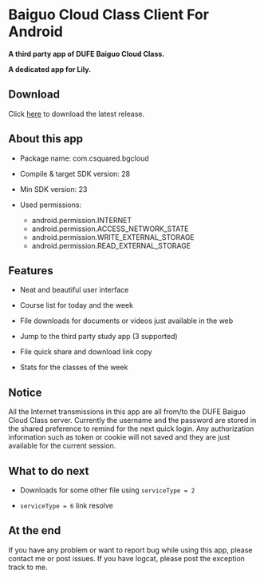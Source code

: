 # Baiguo Cloud Class Client For Android

**A third party app of DUFE Baiguo Cloud Class.**

**A dedicated app for Lily.**

## Download

Click [here](https://github.com/IntelliCe/BgCloudApp/releases) to download the latest release.

## About this app

- Package name: com.csquared.bgcloud

- Compile & target SDK version: 28

- Min SDK version: 23

- Used permissions:
  - android.permission.INTERNET
  - android.permission.ACCESS_NETWORK_STATE
  - android.permission.WRITE_EXTERNAL_STORAGE
  - android.permission.READ_EXTERNAL_STORAGE
  
## Features

- Neat and beautiful user interface

- Course list for today and the week

- File downloads for documents or videos just available in the web

- Jump to the third party study app (3 supported)

- File quick share and download link copy

- Stats for the classes of the week

## Notice

All the Internet transmissions in this app are all from/to the DUFE Baiguo Cloud Class server. Currently the username and the password are stored in the shared preference to remind for the next quick login. Any authorization information such as token or cookie will not saved and they are just available for the current session.

## What to do next

- Downloads for some other file using ``serviceType = 2``

- ``serviceType = 6`` link resolve

## At the end

If you have any problem or want to report bug while using this app, please contact me or post issues. If you have logcat, please post the exception track to me.
